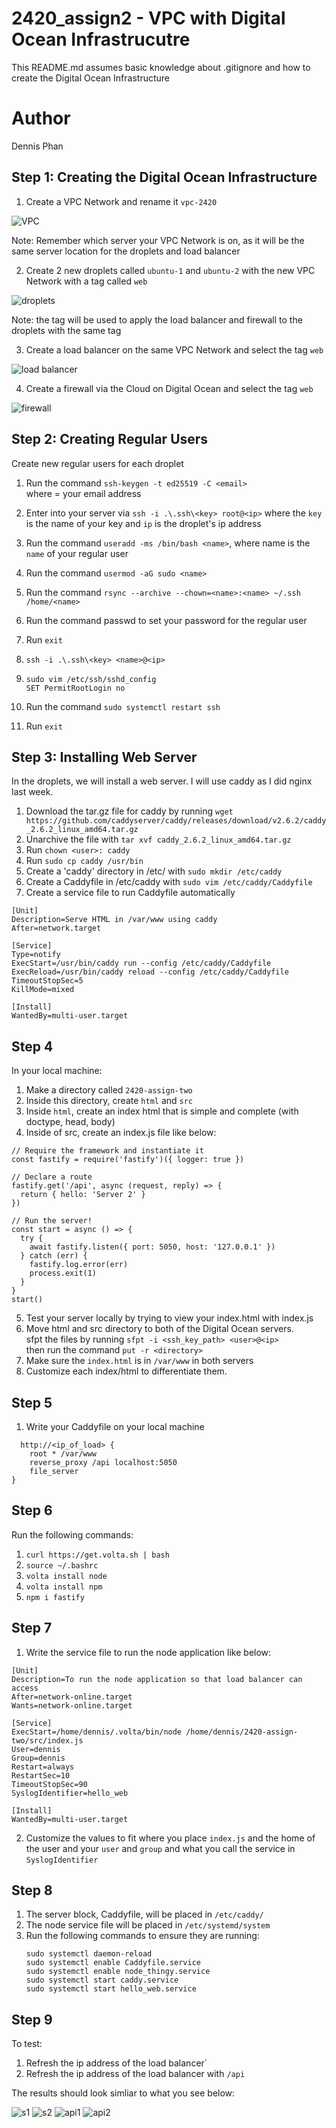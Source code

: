 # 2420_assign2 - VPC with Digital Ocean Infrastrucutre

This README.md assumes basic knowledge about .gitignore and how to create the Digital Ocean Infrastructure

# Author  
Dennis Phan

## Step 1: Creating the Digital Ocean Infrastructure 

1. Create a VPC Network  and rename it `vpc-2420`

![VPC](/images/vpc-2420.png)

Note: Remember which server your VPC Network is on, as it will be the same server location for the droplets and load balancer  
  
2. Create 2 new droplets called `ubuntu-1` and `ubuntu-2` with the new VPC Network with a tag called `web`

![droplets](/images/droplets.png)

Note: the tag will be used to apply the load balancer and firewall to the droplets with the same tag

3. Create a load balancer on the same VPC Network and select the tag `web`

![load balancer](/images/loadbalancer.png)

4. Create a firewall via the Cloud on Digital Ocean and select the tag `web`

![firewall](/images/fw-2420.png)

## Step 2: Creating Regular Users 

Create new regular users for each droplet

1. Run the command `ssh-keygen -t ed25519 -C <email>`  
where <email> = your email address
2. Enter into your server via `ssh -i .\.ssh\<key> root@<ip>` where the `key` is the name of your key and `ip` is the droplet's ip address
3. Run the command `useradd -ms /bin/bash <name>`, where name is the `name` of your regular user
4. Run the command `usermod -aG sudo <name>`
5. Run the command `rsync --archive --chown=<name>:<name> ~/.ssh /home/<name>`
6. Run the command passwd <name> to set your password for the regular user
7. Run `exit`

8. `ssh -i .\.ssh\<key> <name>@<ip>`
9. `sudo vim /etc/ssh/sshd_config`  
`SET PermitRootLogin no`
10. Run the command `sudo systemctl restart ssh`
11. Run `exit`

## Step 3: Installing Web Server

In the droplets, we will install a web server. I will use caddy as I did nginx last week.

1. Download the tar.gz file for caddy by running `wget https://github.com/caddyserver/caddy/releases/download/v2.6.2/caddy_2.6.2_linux_amd64.tar.gz`
2. Unarchive the file with `tar xvf caddy_2.6.2_linux_amd64.tar.gz`
3. Run `chown <user>: caddy`
4. Run `sudo cp caddy /usr/bin`
5. Create a 'caddy' directory in /etc/ with `sudo mkdir /etc/caddy`
6. Create a Caddyfile in /etc/caddy with `sudo vim /etc/caddy/Caddyfile`
7. Create a service file to run Caddyfile automatically

  ```
[Unit]
Description=Serve HTML in /var/www using caddy
After=network.target

[Service]
Type=notify
ExecStart=/usr/bin/caddy run --config /etc/caddy/Caddyfile
ExecReload=/usr/bin/caddy reload --config /etc/caddy/Caddyfile
TimeoutStopSec=5
KillMode=mixed

[Install]
WantedBy=multi-user.target
```

## Step 4

In your local machine:

  1. Make a directory called `2420-assign-two`
  2. Inside this directory, create `html` and `src`
  3. Inside `html`, create an index html that is simple and complete (with doctype, head, body)
  4. Inside of src, create an index.js file like below:

```
// Require the framework and instantiate it
const fastify = require('fastify')({ logger: true })

// Declare a route
fastify.get('/api', async (request, reply) => {
  return { hello: 'Server 2' }
})

// Run the server!
const start = async () => {
  try {
    await fastify.listen({ port: 5050, host: '127.0.0.1' })
  } catch (err) {
    fastify.log.error(err)
    process.exit(1)
  }
}
start()
```
  5. Test your server locally by trying to view your index.html with index.js
  6. Move html and src directory to both of the Digital Ocean servers.  
     sfpt the files by running `sfpt -i <ssh_key_path> <user>@<ip>`  
     then run the command `put -r <directory>`
  7. Make sure the `index.html` is in `/var/www` in both servers
  8. Customize each index/html to differentiate them.

## Step 5

1. Write your Caddyfile on your local machine  
```
  http://<ip_of_load> {  
    root * /var/www
    reverse_proxy /api localhost:5050  
    file_server
}  
```

## Step 6
  
  Run the following commands:
  1. `curl https://get.volta.sh | bash`
  2. `source ~/.bashrc`
  3. `volta install node`
  4. `volta install npm`
  5. `npm i fastify`
  
## Step 7
  
  1. Write the service file to run the node application like below:
  
  ```
[Unit]
Description=To run the node application so that load balancer can access 
After=network-online.target
Wants=network-online.target

[Service]
ExecStart=/home/dennis/.volta/bin/node /home/dennis/2420-assign-two/src/index.js
User=dennis
Group=dennis
Restart=always
RestartSec=10
TimeoutStopSec=90
SyslogIdentifier=hello_web

[Install]
WantedBy=multi-user.target
```
 2. Customize the values to fit where you place `index.js` and the home of the user and your `user` and `group` and what you call the service in `SyslogIdentifier`
  
## Step 8
  
  1. The server block, Caddyfile, will be placed in `/etc/caddy/`
  2. The node service file will be placed in `/etc/systemd/system`
  3. Run the following commands to ensure they are running:
      ```
      sudo systemctl daemon-reload
      sudo systemctl enable Caddyfile.service
      sudo systemctl enable node_thingy.service
      sudo systemctl start caddy.service
      sudo systemctl start hello_web.service
      ```

## Step 9

   To test:
  1. Refresh the ip address of the load balancer`
  2. Refresh the ip address of the load balancer with `/api`
  
  The results should look simliar to what you see below:
  
  ![s1](/images/server11.png)
  ![s2](/images/server22.png)
  ![api1](/images/server1api.png)
  ![api2](/images/server2api.png)
  
